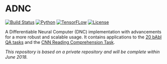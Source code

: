 # ADNC

[![Build Status](https://travis-ci.org/joergfranke/ADNC.svg?branch=master)](https://travis-ci.org/joergfranke/ADNC)
[![Python](https://img.shields.io/badge/python-3.6+-blue.svg)](https://www.python.org/downloads/release/python-365/)
[![TensorFLow](https://img.shields.io/badge/TensorFlow-1.8-yellow.svg)](https://www.tensorflow.org/)
[![License](https://img.shields.io/badge/License-Apache%202.0-yellowgreen.svg)](https://opensource.org/licenses/Apache-2.0)


A Differentiable Neural Computer (DNC) implementation with advancements for a more robust and scalable usage. It 
contains applications to the [20 bAbI QA tasks](https://research.fb.com/downloads/babi/) and the [CNN Reading 
Comprehension Task](https://github.com/danqi/rc-cnn-dailymail).  

_This repository is based on a private repository and will be complete within June 2018._
